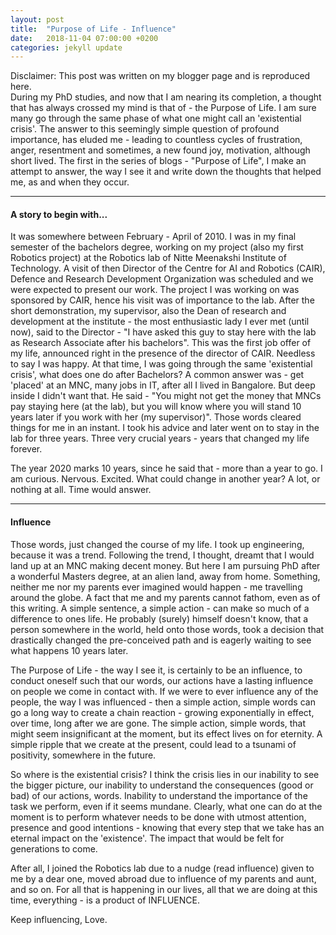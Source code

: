 ```yaml
---
layout: post
title:  "Purpose of Life - Influence"
date:   2018-11-04 07:00:00 +0200
categories: jekyll update
---
```


<pi> Disclaimer: This post was written on my blogger page and is reproduced here. </pi>
<br>
During my PhD studies, and now that I am nearing its completion, a thought that has always crossed my mind is that of - the Purpose of Life. I am sure many go through the same phase of what one might call an 'existential crisis'. The answer to this seemingly simple question of profound importance, has eluded me - leading to countless cycles of frustration, anger, resentment and sometimes, a new found joy, motivation, although short lived. The first in the series of blogs - "Purpose of Life", I make an attempt to answer, the way I see it and write down the thoughts that helped me, as and when they occur.

***
#### A story to begin with...

It was somewhere between February - April of 2010. I was in my final semester of the bachelors degree, working on my project (also my first Robotics project) at the Robotics lab of Nitte Meenakshi Institute of Technology. A visit of then Director of the Centre for AI and Robotics (CAIR), Defence and Research Development Organization was scheduled and we were expected to present our work. The project I was working on was sponsored by CAIR, hence his visit was of importance to the lab. After the short demonstration, my supervisor, also the Dean of research and development at the institute - the most enthusiastic lady I ever met (until now), said to the Director - "I have asked this guy to stay here with the lab as Research Associate after his bachelors". This was the first job offer of my life, announced right in the presence of the director of CAIR. Needless to say I was happy. At that time, I was going through the same 'existential crisis', what does one do after Bachelors? A common answer was - get 'placed' at an MNC, many jobs in IT, after all I lived in Bangalore. But deep inside I didn't want that. He said - "You might not get the money that MNCs pay staying here (at the lab), but you will know where you will stand 10 years later if you work with her (my supervisor)". Those words cleared things for me in an instant. I took his advice and later went on to stay in the lab for three years. Three very crucial years - years that changed my life forever.

The year 2020 marks 10 years, since he said that - more than a year to go. I am curious. Nervous. Excited. What could change in another year? A lot, or nothing at all. Time would answer.

***
#### Influence

Those words, just changed the course of my life. I took up engineering, because it was a trend. Following the trend, I thought, dreamt that I would land up at an MNC making decent money. But here I am pursuing PhD after a wonderful Masters degree, at an alien land, away from home. Something, neither me nor my parents ever imagined would happen - me travelling around the globe. A fact that me and my parents cannot fathom, even as of this writing.  A simple sentence, a simple action - can make so much of a difference to ones life. He probably (surely) himself doesn't know, that a person somewhere in the world, held onto those words, took a decision that drastically changed the pre-conceived path and is eagerly waiting to see what happens 10 years later.

The Purpose of Life - the way I see it, is certainly to be an influence, to conduct oneself such that our words, our actions have a lasting influence on people we come in contact with. If we were to ever influence any of the people, the way I was influenced - then a simple action, simple words can go a long way to create a chain reaction - growing exponentially in effect, over time, long after we are gone. The simple action, simple words, that might seem insignificant at the moment, but its effect lives on for eternity.  A simple ripple that we create at the present, could lead to a tsunami of positivity, somewhere in the future.

So where is the existential crisis? I think the crisis lies in our inability to see the bigger picture, our inability to understand the consequences (good or bad) of our actions, words. Inability to understand the importance of the task we perform, even if it seems mundane. Clearly, what one can do at the moment is to perform whatever needs to be done with utmost attention, presence and good intentions - knowing that every step that we take has an eternal impact on the 'existence'. The impact that would be felt for generations to come.

After all, I joined the Robotics lab due to a nudge (read influence) given to me by a dear one, moved abroad due to influence of my parents and aunt, and so on. For all that is happening in our lives, all that we are doing at this time, everything - is a product of INFLUENCE.

Keep influencing, Love.
